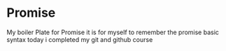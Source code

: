# Promise
My boiler Plate for Promise
it is for myself to remember the promise basic syntax
today i completed my git and github course
